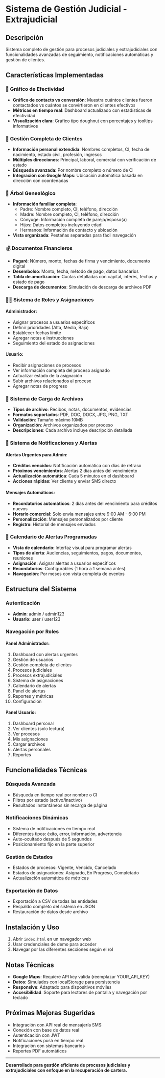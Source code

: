# Sistema de Gestión Judicial - Extrajudicial

## Descripción

Sistema completo de gestión para procesos judiciales y extrajudiciales con funcionalidades avanzadas de seguimiento, notificaciones automáticas y gestión de clientes.

## Características Implementadas

### 🎯 Gráfico de Efectividad
- **Gráfico de contacto vs conversión**: Muestra cuántos clientes fueron contactados vs cuántos se convirtieron en clientes efectivos
- **Métricas en tiempo real**: Dashboard actualizado con estadísticas de efectividad
- **Visualización clara**: Gráfico tipo doughnut con porcentajes y tooltips informativos

### 👥 Gestión Completa de Clientes
- **Información personal extendida**: Nombres completos, CI, fecha de nacimiento, estado civil, profesión, ingresos
- **Múltiples direcciones**: Principal, laboral, comercial con verificación de estado
- **Búsqueda avanzada**: Por nombre completo o número de CI
- **Integración con Google Maps**: Ubicación automática basada en dirección con coordenadas

### 🌳 Árbol Genealógico
- **Información familiar completa**:
  - Padre: Nombre completo, CI, teléfono, dirección
  - Madre: Nombre completo, CI, teléfono, dirección
  - Cónyuge: Información completa de pareja/esposo(a)
  - Hijos: Datos completos incluyendo edad
  - Hermanos: Información de contacto y ubicación
- **Vista organizada**: Pestañas separadas para fácil navegación

### 💰 Documentos Financieros
- **Pagaré**: Número, monto, fechas de firma y vencimiento, documento digital
- **Desembolso**: Monto, fecha, método de pago, datos bancarios
- **Tabla de amortización**: Cuotas detalladas con capital, interés, fechas y estado de pago
- **Descarga de documentos**: Simulación de descarga de archivos PDF

### 👨‍💼 Sistema de Roles y Asignaciones
#### Administrador:
- Asignar procesos a usuarios específicos
- Definir prioridades (Alta, Media, Baja)
- Establecer fechas límite
- Agregar notas e instrucciones
- Seguimiento del estado de asignaciones

#### Usuario:
- Recibir asignaciones de procesos
- Ver información completa del proceso asignado
- Actualizar estado de la asignación
- Subir archivos relacionados al proceso
- Agregar notas de progreso

### 📁 Sistema de Carga de Archivos
- **Tipos de archivo**: Recibos, notas, documentos, evidencias
- **Formatos soportados**: PDF, DOC, DOCX, JPG, PNG, TXT
- **Validación**: Tamaño máximo 10MB
- **Organización**: Archivos organizados por proceso
- **Descripciones**: Cada archivo incluye descripción detallada

### 🚨 Sistema de Notificaciones y Alertas

#### Alertas Urgentes para Admin:
- **Créditos vencidos**: Notificación automática con días de retraso
- **Próximos vencimientos**: Alertas 2 días antes del vencimiento
- **Actualización automática**: Cada 5 minutos en el dashboard
- **Acciones rápidas**: Ver cliente y enviar SMS directo

#### Mensajes Automáticos:
- **Recordatorios automáticos**: 2 días antes del vencimiento para créditos nuevos
- **Horario comercial**: Solo envía mensajes entre 9:00 AM - 6:00 PM
- **Personalización**: Mensajes personalizados por cliente
- **Registro**: Historial de mensajes enviados

### 📅 Calendario de Alertas Programadas
- **Vista de calendario**: Interfaz visual para programar alertas
- **Tipos de alerta**: Audiencias, seguimientos, pagos, documentos, reuniones
- **Asignación**: Asignar alertas a usuarios específicos
- **Recordatorios**: Configurables (1 hora a 1 semana antes)
- **Navegación**: Por meses con vista completa de eventos

## Estructura del Sistema

### Autenticación
- **Admin**: admin / admin123
- **Usuario**: user / user123

### Navegación por Roles

#### Panel Administrador:
1. Dashboard con alertas urgentes
2. Gestión de usuarios
3. Gestión completa de clientes
4. Procesos judiciales
5. Procesos extrajudiciales
6. Sistema de asignaciones
7. Calendario de alertas
8. Panel de alertas
9. Reportes y métricas
10. Configuración

#### Panel Usuario:
1. Dashboard personal
2. Ver clientes (solo lectura)
3. Ver procesos
4. Mis asignaciones
5. Cargar archivos
6. Alertas personales
7. Reportes

## Funcionalidades Técnicas

### Búsqueda Avanzada
- Búsqueda en tiempo real por nombre o CI
- Filtros por estado (activo/inactivo)
- Resultados instantáneos sin recarga de página

### Notificaciones Dinámicas
- Sistema de notificaciones en tiempo real
- Diferentes tipos: éxito, error, información, advertencia
- Auto-ocultado después de 5 segundos
- Posicionamiento fijo en la parte superior

### Gestión de Estados
- Estados de procesos: Vigente, Vencido, Cancelado
- Estados de asignaciones: Asignado, En Progreso, Completado
- Actualización automática de métricas

### Exportación de Datos
- Exportación a CSV de todas las entidades
- Respaldo completo del sistema en JSON
- Restauración de datos desde archivo

## Instalación y Uso

1. Abrir `index.html` en un navegador web
2. Usar credenciales de demo para acceder
3. Navegar por las diferentes secciones según el rol

## Notas Técnicas

- **Google Maps**: Requiere API key válida (reemplazar YOUR_API_KEY)
- **Datos**: Simulados con localStorage para persistencia
- **Responsive**: Adaptado para dispositivos móviles
- **Accesibilidad**: Soporte para lectores de pantalla y navegación por teclado

## Próximas Mejoras Sugeridas

- Integración con API real de mensajería SMS
- Conexión con base de datos real
- Autenticación con JWT
- Notificaciones push en tiempo real
- Integración con sistemas bancarios
- Reportes PDF automáticos

---

**Desarrollado para gestión eficiente de procesos judiciales y extrajudiciales con enfoque en la recuperación de cartera.**